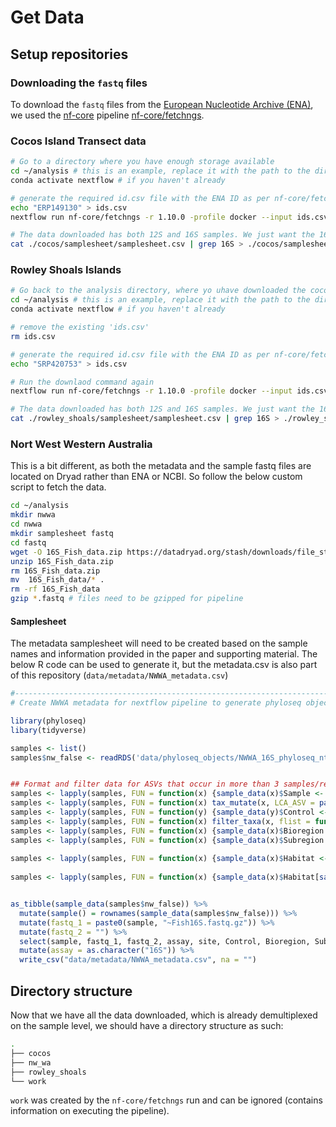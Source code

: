 # Get Data 

## Setup repositories

### Downloading the `fastq` files
To download the `fastq` files from the [European Nucleotide Archive (ENA)](https://www.ebi.ac.uk/ena/browser/), we used the [nf-core](https://nf-co.re/) pipeline [nf-core/fetchngs](https://nf-co.re/fetchngs/1.10.0).

### Cocos Island Transect data
```zsh
# Go to a directory where you have enough storage available
cd ~/analysis # this is an example, replace it with the path to the directory you want to place the files and analyse them
conda activate nextflow # if you haven't already  

# generate the required id.csv file with the ENA ID as per nf-core/fetchngs
echo "ERP149130" > ids.csv
nextflow run nf-core/fetchngs -r 1.10.0 -profile docker --input ids.csv --outdir ./cocos

# The data downloaded has both 12S and 16S samples. We just want the 16S samples
cat ./cocos/samplesheet/samplesheet.csv | grep 16S > ./cocos/samplesheet/samplesheet_16S.csv
```

### Rowley Shoals Islands
```zsh
# Go back to the analysis directory, where yo uhave downloaded the cocos data already
cd ~/analysis # this is an example, replace it with the path to the directory you want to place the files and analyse them
conda activate nextflow # if you haven't already  

# remove the existing 'ids.csv'
rm ids.csv

# generate the required id.csv file with the ENA ID as per nf-core/fetchngs
echo "SRP420753" > ids.csv

# Run the downlaod command again
nextflow run nf-core/fetchngs -r 1.10.0 -profile docker --input ids.csv --outdir ./rowley_shoals

# The data downloaded has both 12S and 16S samples. We just want the 16S samples
cat ./rowley_shoals/samplesheet/samplesheet.csv | grep 16S > ./rowley_shoals/samplesheet/samplesheet_16S.csv
```

### Nort West Western Australia  
This is a bit different, as both the metadata and the sample fastq files are located on Dryad rather than ENA or NCBI. So follow the below custom script to fetch the data.  

```zsh
cd ~/analysis
mkdir nwwa
cd nwwa
mkdir samplesheet fastq
cd fastq
wget -O 16S_Fish_data.zip https://datadryad.org/stash/downloads/file_stream/1140656 
unzip 16S_Fish_data.zip
rm 16S_Fish_data.zip
mv  16S_Fish_data/* .
rm -rf 16S_Fish_data
gzip *.fastq # files need to be gzipped for pipeline
```

#### Samplesheet

The metadata samplesheet will need to be created based on the sample names and information provided in the paper and supporting material. The below R code can be used to generate it, but the metadata.csv is also part of this repository (`data/metadata/NWWA_metadata.csv`)

```r
#-----------------------------------------------------------------------------
# Create NWWA metadata for nextflow pipeline to generate phyloseq object

library(phyloseq)
libary(tidyverse)

samples <- list()
samples$nw_false <- readRDS('data/phyloseq_objects/NWWA_16S_phyloseq_nt_FALSE.rds')


## Format and filter data for ASVs that occur in more than 3 samples/replicates
samples <- lapply(samples, FUN = function(x) {sample_data(x)$Sample <- rownames(sample_data(x)); return(x)})
samples <- lapply(samples, FUN = function(x) tax_mutate(x, LCA_ASV = paste0(unname(tax_table(x)@.Data[, "LCA"]), " (", rownames(tax_table(x)), ")")))
samples <- lapply(samples, FUN = function(y) {sample_data(y)$Control <- grepl(pattern = "Extbl|FC", x = sample_data(y)$Sample); return(y)})
samples <- lapply(samples, FUN = function(x) filter_taxa(x, flist = function(y) sum(y >= 1) >= 3, prune = TRUE))
samples <- lapply(samples, FUN = function(x) {sample_data(x)$Bioregion <- ifelse(sample_data(x)$site %in% 1:7, "Canning", "Kimberley"); return(x)})
samples <- lapply(samples, FUN = function(x) {sample_data(x)$Subregion <- ifelse(sample_data(x)$site %in% 1:7, "Dampier Peninsula", 
                                                                                 ifelse(sample_data(x)$site %in% c(8:44, 67:71), "South Kimberley", "North Kimberley")); return(x)})
samples <- lapply(samples, FUN = function(x) {sample_data(x)$Habitat <- ifelse(sample_data(x)$site %in% c(1:12, 26:29, 34:37, 42:48, 52, 55:63), "Inshore",
                                                                               ifelse(sample_data(x)$site %in% c(13:17, 21:25, 49:51, 53:54, 64:65), "Coastal", "Nearshore Estuarine")); return(x)})
samples <- lapply(samples, FUN = function(x) {sample_data(x)$Habitat[sample_data(x)$site == 66] <- "Midshelf"; return(x)})


as_tibble(sample_data(samples$nw_false)) %>%
  mutate(sample() = rownames(sample_data(samples$nw_false))) %>%
  mutate(fastq_1 = paste0(sample, "~Fish16S.fastq.gz")) %>% 
  mutate(fastq_2 = "") %>%
  select(sample, fastq_1, fastq_2, assay, site, Control, Bioregion, Subregion, Habitat) %>%
  mutate(assay = as.character("16S")) %>%
  write_csv("data/metadata/NWWA_metadata.csv", na = "")

```


## Directory structure
Now that we have all the data downloaded, which is already demultiplexed on the sample level, we should have a directory structure as such:

```zsh
.
├── cocos
├── nw_wa
├── rowley_shoals
└── work
```

`work` was created by the `nf-core/fetchngs` run and can be ignored (contains information on executing the pipeline).
